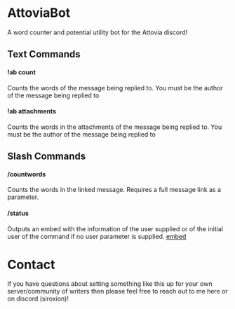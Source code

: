 # AttoviaBot
A word counter and potential utility bot for the Attovia discord!
## Text Commands
#### !ab count
Counts the words of the message being replied to. You must be the author of the message being replied to
#### !ab attachments
Counts the words in the attachments of the message being replied to. You must be the author of the message being replied to
## Slash Commands
#### /countwords
Counts the words in the linked message. Requires a full message link as a parameter.
#### /status
Outputs an embed with the information of the user supplied or of the initial user of the command if no user parameter is supplied.
[embed](Assets/EmbedScreenshot.png)

# Contact
If you have questions about setting something like this up for your own server/community of writers then please feel free to reach out to me here or on discord (siroxion)!